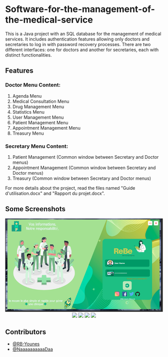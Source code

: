 # Software-for-the-management-of-the-medical-service

This is a Java project with an SQL database for the management of medical services. It includes authentication features allowing only doctors and secretaries to log in with password recovery processes. There are two different interfaces: one for doctors and another for secretaries, each with distinct functionalities.

## Features

### Doctor Menu Content:
1. Agenda Menu
2. Medical Consultation Menu
3. Drug Management Menu
4. Statistics Menu
5. User Management Menu
6. Patient Management Menu
7. Appointment Management Menu
8. Treasury Menu

### Secretary Menu Content:
1. Patient Management (Common window between Secretary and Doctor menus)
2. Appointment Management (Common window between Secretary and Doctor menus)
3. Treasury (Common window between Secretary and Doctor menus)

For more details about the project, read the files named "Guide d'utilisation.docx" and "Rapport du projet.docx".

## Some Screenshots
<p align="center">
  <img src="Screen-shots/cap 1.png">
  <img src="Screen-shots/2.png">
  <img src="Screen-shots/3.png">
  <img src="Screen-shots/4.png">
  <img src="Screen-shots/5.png">
</p>

## Contributors

- [@RB-Younes](https://github.com/RB-Younes)
- [@NaaaaaaaaaaDaa](https://github.com/NaaaaaaaaaaDaa)

